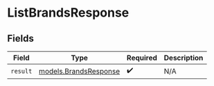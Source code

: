 # ListBrandsResponse


## Fields

| Field                                                | Type                                                 | Required                                             | Description                                          |
| ---------------------------------------------------- | ---------------------------------------------------- | ---------------------------------------------------- | ---------------------------------------------------- |
| `result`                                             | [models.BrandsResponse](../models/brandsresponse.md) | :heavy_check_mark:                                   | N/A                                                  |
